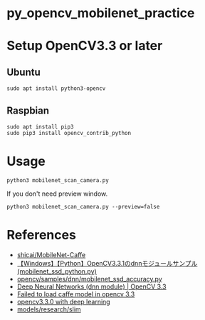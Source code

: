 # py_opencv_mobilenet_practice

# Setup OpenCV3.3 or later

## Ubuntu
```
sudo apt install python3-opencv
```

## Raspbian
```
sudo apt install pip3
sudo pip3 install opencv_contrib_python
```

# Usage
```
python3 mobilenet_scan_camera.py
```

If you don't need preview window.
```
python3 mobilenet_scan_camera.py --preview=false
```

# References
- [shicai/MobileNet-Caffe](https://github.com/shicai/MobileNet-Caffe)
- [【Windows】【Python】OpenCV3.3.1のdnnモジュールサンプル(mobilenet_ssd_python.py)](https://qiita.com/Kazuhito/items/e2b57db762b183238b13)
- [opencv/samples/dnn/mobilenet_ssd_accuracy.py](https://github.com/opencv/opencv/blob/master/samples/dnn/mobilenet_ssd_accuracy.py)
- [Deep Neural Networks (dnn module) | OpenCV 3.3](https://docs.opencv.org/3.3.0/d2/d58/tutorial_table_of_content_dnn.html)
- [Failed to load caffe model in opencv 3.3](https://github.com/opencv/opencv/issues/9651)
- [opencv3.3.0 with deep learning](https://hackmd.io/s/S1gWq7BwW)
- [models/research/slim](https://github.com/tensorflow/models/tree/376dc8dd0999e6333514bcb8a6beef2b5b1bb8da/research/slim)
